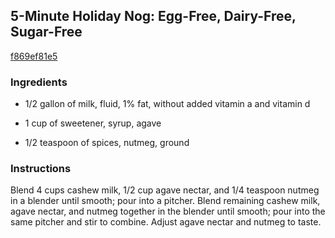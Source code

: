 ## 5-Minute Holiday Nog: Egg-Free, Dairy-Free, Sugar-Free

[f869ef81e5](http://allrecipes.com/recipe/5-minute-holiday-nog-egg-free-dairy-free-sugar-free/)

### Ingredients

 - 1/2 gallon of milk, fluid, 1% fat, without added vitamin a and vitamin d

 - 1 cup of sweetener, syrup, agave

 - 1/2 teaspoon of spices, nutmeg, ground

### Instructions

Blend 4 cups cashew milk, 1/2 cup agave nectar, and 1/4 teaspoon nutmeg in a blender until smooth; pour into a pitcher. Blend remaining cashew milk, agave nectar, and nutmeg together in the blender until smooth; pour into the same pitcher and stir to combine. Adjust agave nectar and nutmeg to taste.